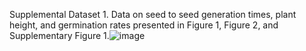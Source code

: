 Supplemental Dataset 1. 
Data on seed to seed generation times, plant height, and germination rates presented in Figure 1, Figure 2, and Supplementary Figure 1.![image](https://github.com/danlue/Speedy-benthi/assets/128013847/83a25950-e06b-4352-8a0e-ed5706dd194a)
